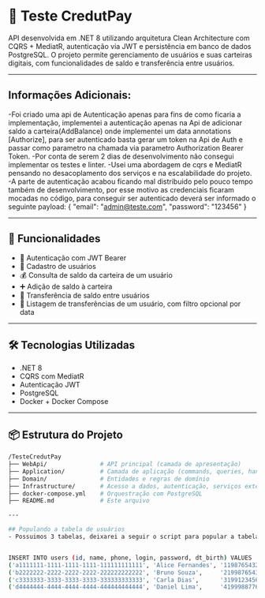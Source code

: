 # 🚀 Teste CredutPay

API desenvolvida em .NET 8 utilizando arquitetura Clean Architecture com CQRS + MediatR, autenticação via JWT e persistência em banco de dados PostgreSQL. O projeto permite gerenciamento de usuários e suas carteiras digitais, com funcionalidades de saldo e transferência entre usuários.

---

## Informações Adicionais:
-Foi criado uma api de Autenticação apenas para fins de como ficaria a implementação, implementei a autenticação apenas na Api de adicionar saldo a carteira(AddBalance) onde implementei um data annotations [Authorize], para ser autenticado basta gerar um token na Api de Auth e passar como parametro na chamada via parametro Authorization Bearer Token.
-Por conta de serem 2 dias de desenvolvimento não consegui implementar os testes e linter.
-Usei uma abordagem de cqrs e MediatR pensando no desacoplamento dos serviços e na escalabilidade do projeto.
-A parte de autenticação acabou ficando mal distribuido pelo pouco tempo também de desenvolvimento, por esse motivo as credenciais ficaram mocadas no código, para conseguir ser autenticado deverá ser informado o seguinte payload:
{
  "email": "admin@teste.com",
  "password": "123456"
}

---

## 📌 Funcionalidades

- 🔐 Autenticação com JWT Bearer
- 👤 Cadastro de usuários
- 💰 Consulta de saldo da carteira de um usuário
- ➕ Adição de saldo à carteira
- 🔁 Transferência de saldo entre usuários
- 📜 Listagem de transferências de um usuário, com filtro opcional por data

---

## 🛠️ Tecnologias Utilizadas

- .NET 8
- CQRS com MediatR
- Autenticação JWT
- PostgreSQL
- Docker + Docker Compose

---

## 📦 Estrutura do Projeto

```bash
/TesteCredutPay
├── WebApi/               # API principal (camada de apresentação)
├── Application/          # Camada de aplicação (commands, queries, handlers)
├── Domain/               # Entidades e regras de domínio
├── Infrastructure/       # Acesso a dados, autenticação, serviços externos
├── docker-compose.yml    # Orquestração com PostgreSQL
├── README.md             # Este arquivo

---

## Populando a tabela de usuários
- Possuimos 3 tabelas, deixarei a seguir o script para popular a tabela de usuarios, através dela conseguirá criar uma carteira aos usuarios e criar transferencias


INSERT INTO users (id, name, phone, login, password, dt_birth) VALUES
('a1111111-1111-1111-1111-111111111111', 'Alice Fernandes', '11987654321', 'alicef', 'senha123', '1990-05-15'),
('b2222222-2222-2222-2222-222222222222', 'Bruno Souza',     '21998765432', 'brunos', '12345678', '1985-08-22'),
('c3333333-3333-3333-3333-333333333333', 'Carla Dias',      '31991234567', 'carlad', 'qwerty12', '1992-03-10'),
('d4444444-4444-4444-4444-444444444444', 'Daniel Lima',     '41999887766', 'daniell', 'abc12345', '1988-11-30');


